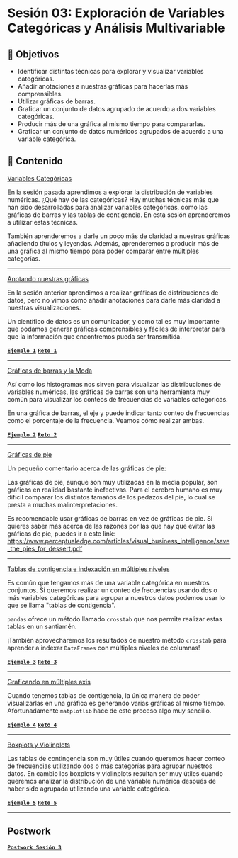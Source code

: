 
# Sesión 03: Exploración de Variables Categóricas y Análisis Multivariable

## :dart: Objetivos

- Identificar distintas técnicas para explorar y visualizar variables categóricas.
- Añadir anotaciones a nuestras gráficas para hacerlas más comprensibles.
- Utilizar gráficas de barras.
- Graficar un conjunto de datos agrupado de acuerdo a dos variables categóricas.
- Producir más de una gráfica al mismo tiempo para compararlas.
- Graficar un conjunto de datos numéricos agrupados de acuerdo a una variable categórica.

## 📂 Contenido

<ins>Variables Categóricas</ins>

En la sesión pasada aprendimos a explorar la distribución de variables numéricas. ¿Qué hay de las categóricas? Hay muchas técnicas más que han sido desarrolladas para analizar variables categóricas, como las gráficas de barras y las tablas de contigencia. En esta sesión aprenderemos a utilizar estas técnicas.

También aprenderemos a darle un poco más de claridad a nuestras gráficas añadiendo títulos y leyendas. Además, aprenderemos a producir más de una gráfica al mismo tiempo para poder comparar entre múltiples categorías.

>

---

<ins>Anotando nuestras gráficas</ins>

En la sesión anterior aprendimos a realizar gráficas de distribuciones de datos, pero no vimos cómo añadir anotaciones para darle más claridad a nuestras visualizaciones.

Un científico de datos es un comunicador, y como tal es muy importante que podamos generar gráficas comprensibles y fáciles de interpretar para que la información que encontremos pueda ser transmitida.

> 

[**`Ejemplo 1`**](Ejemplo-01/anotando_graficas.ipynb)
[**`Reto 1`**](Reto-01/anotando_graficas.ipynb)

---

<ins>Gráficas de barras y la Moda</ins>

Así como los histogramas nos sirven para visualizar las distribuciones de variables numéricas, las gráficas de barras son una herramienta muy común para visualizar los conteos de frecuencias de variables categóricas.

En una gráfica de barras, el eje y puede indicar tanto conteo de frecuencias como el porcentaje de la frecuencia. Veamos cómo realizar ambas.

> 

[**`Ejemplo 2`**](Ejemplo-02/graficas_de_barras.ipynb)
[**`Reto 2`**](Reto-02/graficas_de_barras.ipynb)

---

<ins>Gráficas de pie</ins>

Un pequeño comentario acerca de las gráficas de pie:

Las gráficas de pie, aunque son muy utilizadas en la media popular, son gráficas en realidad bastante inefectivas. Para el cerebro humano es muy difícil comparar los distintos tamaños de los pedazos del pie, lo cual se presta a muchas malinterpretaciones.

Es recomendable usar gráficas de barras en vez de gráficas de pie. Si quieres saber más acerca de las razones por las que hay que evitar las gráficas de pie, puedes ir a este link: https://www.perceptualedge.com/articles/visual_business_intelligence/save_the_pies_for_dessert.pdf

> 

---

<ins>Tablas de contigencia e indexación en múltiples niveles</ins>

Es común que tengamos más de una variable categórica en nuestros conjuntos. Si queremos realizar un conteo de frecuencias usando dos o más variables categóricas para agrupar a nuestros datos podemos usar lo que se llama "tablas de contigencia".

`pandas` ofrece un método llamado `crosstab` que nos permite realizar estas tablas en un santiamén.

¡También aprovecharemos los resultados de nuestro método `crosstab` para aprender a indexar `DataFrames` con múltiples niveles de columnas!

> 

[**`Ejemplo 3`**](Ejemplo-03/tablas_de_contingencia.ipynb)
[**`Reto 3`**](Reto-03/tablas_de_contingencia.ipynb)

---

<ins>Graficando en múltiples axis</ins>

Cuando tenemos tablas de contigencia, la única manera de poder visualizarlas en una gráfica es generando varias gráficas al mismo tiempo. Afortunadamente `matplotlib` hace de este proceso algo muy sencillo.

> 

[**`Ejemplo 4`**](Ejemplo-04/graficando_multiples_axis.ipynb)
[**`Reto 4`**](Reto-04/graficando_multiples_axis.ipynb)

---

<ins>Boxplots y Violinplots</ins>

Las tablas de contingencia son muy útiles cuando queremos hacer conteo de frecuencias utilizando dos o más categorías para agrupar nuestros datos. En cambio los boxplots y violinplots resultan ser muy útiles cuando queremos analizar la distribución de una variable numérica después de haber sido agrupada utilizando una variable categórica.

> 

[**`Ejemplo 5`**](Ejemplo-05/boxplots_y_violinplots.ipynb)
[**`Reto 5`**](Reto-05/boxplots_y_violinplots.ipynb)

---

## Postwork

[**`Postwork Sesión 3`**](Postwork/Readme.md)
